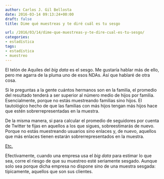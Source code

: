 ```yaml
---
author: Carlos J. Gil Bellosta
date: 2016-03-14 09:13:24+00:00
draft: false
title: Dime qué muestreas y te diré cuál es tu sesgo

url: /2016/03/14/dime-que-muestreas-y-te-dire-cual-es-tu-sesgo/
categories:
- estadística
tags:
- estadística
- muestreo
---
```


El telón de Aquiles del _big data_ es el sesgo. Me gustaría hablar más de ello, pero me agarra de la pluma uno de esos NDAs. Así que hablaré de otra cosa.

Si le preguntas a la gente cuántos hermanos son en la familia, el promedio del resultado tenderá a ser superior al número medio de hijos por familia. Esencialmente, porque no estás muestreando familias sino hijos. El tautológico hecho de que las familias con más hijos tengan más hijos hace que estén sobrerrepresentadas en la muestra.

De la misma manera, si para calcular el promedio de seguidores por cuenta de Twitter te fijas en aquellos a los que sigues, sobreestimarás de nuevo. Porque no estás muestreando usuarios sino enlaces y, de nuevo, aquellos que más enlaces tienen estarán sobrerrepresentados en la muestra.

[Etc.](http://todoloqueseaverdad.blogspot.com.es/2013/06/tus-parejas-han-tenido-mas-parejas-que.html)

Efectivamente, cuando una empresa usa el _big data_ para estimar lo que sea, corre el riesgo de que su muestreo esté seriamente sesgado. Aunque solo sea porque dicha empresa no dispone sino de una muestra sesgada: típicamente, aquellos que son sus clientes.
